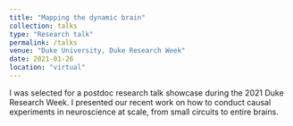 ```yaml
---
title: "Mapping the dynamic brain"
collection: talks
type: "Research talk"
permalink: /talks
venue: "Duke University, Duke Research Week"
date: 2021-01-26
location: "virtual"
---
```


I was selected for a postdoc research talk showcase during the 2021 Duke Research Week. I presented our recent work on how to conduct causal experiments in neuroscience at scale, from small circuits to entire brains. 
